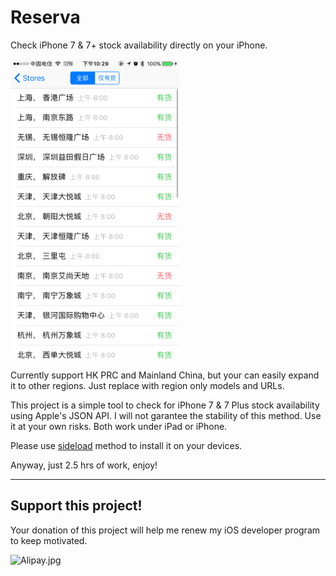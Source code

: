 # Reserva
Check iPhone 7 &amp; 7+ stock availability directly on your iPhone. 

<img alt="IMG_1901.PNG" src="./IMG_1901.PNG" height="480">

Currently support HK PRC and Mainland China, but your can easily expand it to other regions. Just replace with region only models and URLs. 

This project is a simple tool to check for iPhone 7 & 7 Plus stock availability using Apple's JSON API. I will not garantee the stability of this method. Use it at your own risks. Both work under iPad or iPhone. 

Please use [sideload](https://www.igeeksblog.com/how-to-sideload-apps-on-iphone-and-ipad/) method to install it on your devices. 

Anyway, just 2.5 hrs of work, enjoy!

--------

## Support this project!

Your donation of this project will help me renew my iOS developer program to keep motivated. 

<img alt="Alipay.jpg" src="http://static.austinchou.com/alipay.jpg" height="280">
